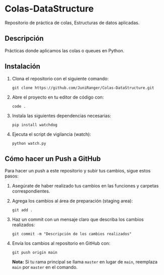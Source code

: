 # Colas-DataStructure

Repositorio de práctica de colas, Estructuras de datos aplicadas.

## Descripción

Prácticas donde aplicamos las colas o queues en Python.

## Instalación

1. Clona el repositorio con el siguiente comando:
    ```pwsh
    git clone https://github.com/JuniRanger/Colas-DataStructure.git
    ```

2. Abre el proyecto en tu editor de código con:
    ```pwsh
    code .
    ```

3. Instala las siguientes dependencias necesarias:
    ```pwsh
    pip install watchdog
    ```

4. Ejecuta el script de vigilancia (watch):
    ```pwsh
    python watch.py
    ```

## Cómo hacer un Push a GitHub

Para hacer un push a este repositorio y subir tus cambios, sigue estos pasos:

1. Asegúrate de haber realizado tus cambios en las funciones y carpetas correspondientes.

2. Agrega los cambios al área de preparación (staging area):
    ```pwsh
    git add .
    ```

3. Haz un commit con un mensaje claro que describa los cambios realizados:
    ```pwsh
    git commit -m "Descripción de los cambios realizados"
    ```

4. Envía los cambios al repositorio en GitHub con:
    ```pwsh
    git push origin main
    ```

    **Nota:** Si tu rama principal se llama `master` en lugar de `main`, reemplaza `main` por `master` en el comando.
